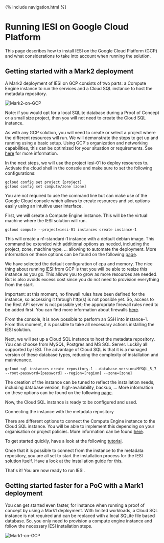 {% include navigation.html %}

# Running IESI on Google Cloud Platform

This page describes how to install IESI on the Google Cloud Platform (GCP) and what considerations to take into account when running the solution.

## Getting started with a Mark2 deployment

A Mark2 deployment of IESI on GCP consists of two parts: a Compute Engine instance to run the services and a Cloud SQL instance to host the metadata repository.

![Mark2-on-GCP](/{{site.repository}}/images/deploy/gcp/iesi-on-gcp_v01-Mark2-on-GCP.png)

Note: if you would opt for a local SQLite database during a Proof of Concept or a small size project, then you will not need to create the Cloud SQL instance.

As with any GCP solution, you will need to create or select a project where the different resources will run. We will demonstrate the steps to get up and running using a basic setup. Using GCP's organization and networking capabilities, this can be optimized for your situation or requirements. See [here](https://cloud.google.com/resource-manager/docs) for more information.

In the next steps, we will use the project iesi-01 to deploy resources to. Activate the cloud shell in the console and make sure to set the following configurations:

```
gcloud config set project [project]
gcloud config set compute/zone [zone]
```

You are not required to use the command line but can make use of the Google Cloud console which allows to create resources and set options easily using an intuitive user interface.

First, we will create a Compute Engine instance. This will be the virtual machine where the IESI solution will run.

```
gcloud compute --project=iesi-01 instances create instance-1 
```

This will create a n1-standard-1 instance with a default debian image. This command be extended with additional options as needed, including the project, zone, machine type, … allowing to automate the deployment. More information on these options can be found on the following [page](https://cloud.google.com/sdk/gcloud/reference/compute/instances/create).

We have selected the default configuration of cpu and memory. The nice thing about running IESI from GCP is that you will be able to resize this instance as you go. This allows you to grow as more resources are needed. But is also avoids excess cost since you do not need to provision everything from the start.

Important: at this moment, no firewall rules have been defined for the instance, so accessing it through http(s) is not possible yet. So, access to the Rest API server is not possible yet; the appropriate firewall rules need to be added first. You can find more information about firewalls [here](https://cloud.google.com/vpc/docs/using-firewalls).

From the console, it is now possible to perform an SSH into instance-1. From this moment, it is possible to take all necessary actions installing the IESI solution.

Next, we will set up a Cloud SQL instance to host the metadata repository. You can choose from MySQL, Postgres and MS SQL Server. Luckily all supported by IESI. The advantage of Cloud SQL is that it is a managed version of these database types, reducing the complexity of installation and maintenance.

```
gcloud sql instances create repository-1 --database-version=MYSQL_5_7 --root-password=[password] --region=[region] --zone=[zone]
```

The creation of the instance can be tuned to reflect the installation needs, including database version, high-availability, backup, … More information on these options can be found on the following [page](https://cloud.google.com/sdk/gcloud/reference/sql/instances/create).

Now, the Cloud SQL instance is ready to be configured and used.

Connecting the instance with the metadata repository

There are different options to connect the Compute Engine instance to the Cloud SQL instance. You will be able to implement this depending on your organisation or project policies. More information can be found [here](https://cloud.google.com/sql/docs/mysql/external-connection-methods).

To get started quickly, have a look at the following [tutorial](https://codelabs.developers.google.com/codelabs/connecting-to-cloud-sql/).

Once that it is possible to connect from the instance to the metadata repository, you are all set to start the installation process for the IESI solution itself. Have a look at the installation guide for this.

That's it! You are now ready to run IESI.

## Getting started faster for a PoC with a Mark1 deployment

You can get started even faster, for instance when running a proof of concept by using a Mark1 deployment. With limited workloads, a Cloud SQL instance is not required and can be replaced with a local SQLite file based database. So, you only need to provision a compute engine instance and follow the necessary IESI installation steps.

![Mark1-on-GCP](/{{site.repository}}/images/deploy/gcp/iesi-on-gcp_v01-Mark1-on-GCP.png)
